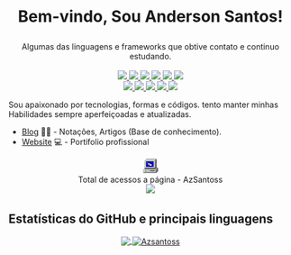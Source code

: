 # <p align="center"><!--<img src = "https://github.com/TheDudeThatCode/TheDudeThatCode/blob/master/Assets/Hi.gif" width = "29px">-->Bem-vindo, Sou Anderson Santos!</p>

<p align="center">
  Algumas das linguagens e frameworks que obtive contato e continuo estudando. <br><br>
<a href="https://github.com/azsantoss">
<img src="https://img.shields.io/badge/JavaScript-F7DF1E?style=for-the-badge&logo=javascript&logoColor=black" />
<img src="https://img.shields.io/badge/HTML-239120?style=for-the-badge&logo=html5&logoColor=white" /> 
<img src="https://img.shields.io/badge/CSS-239120?style=for-the-badge&logo=css3&logoColor=white" />
<img src="https://img.shields.io/badge/PHP-777BB4?style=for-the-badge&logo=php&logoColor=white" />
<img src="https://img.shields.io/badge/Java-ED8B00?style=for-the-badge&logo=java&logoColor=white" />
<img src="https://img.shields.io/badge/C%23-0769AD?style=for-the-badge&logo=c-sharp&logoColor=white" />
<br>
<img src="https://img.shields.io/badge/Node.js-43853D?style=for-the-badge&logo=node.js&logoColor=white" />  
<img src="https://img.shields.io/badge/Angular-DD0031?style=for-the-badge&logo=angular&logoColor=white" /> 
<img src="https://img.shields.io/badge/jQuery-0769AD?style=for-the-badge&logo=jquery&logoColor=white" />  
<img src="https://img.shields.io/badge/Laravel-FF2D20?style=for-the-badge&logo=laravel&logoColor=white" /> 
<img src="https://img.shields.io/badge/MySQL-706b6b?style=for-the-badge&logo=mysql&logoColor=white" />
</a>

Sou apaixonado por tecnologias, formas e códigos. tento manter minhas Habilidades sempre aperfeiçoadas e atualizadas.
- [Blog](https://github.com/azsantoss) ✍🏼 - Notações, Artigos (Base de conhecimento).
- [Website](https://azsantoss.github.io/portfolio/) 💻 - Portifolio profissional

<p align="center">
  <a href="https://github.com/azsantoss">
  <img src="https://github.com/TheDudeThatCode/TheDudeThatCode/blob/master/Assets/PC.gif?raw=true" width="30px"> 
  </a>
  <br>
  Total de acessos a página - AzSantoss
  <br>
  <a href="https://github.com/azsantoss">
  <img src="https://profile-counter.glitch.me/azsantoss/count.svg" />
  </a>
</p>
</p>

## Estatísticas do GitHub e principais linguagens
<p align="center">
  <a href="https://github.com/azsantoss">
    <img align="center" src="https://github-readme-stats.vercel.app/api/top-langs/?username=azsantoss&theme=react&hide_langs_below=1" />
  </a>
  <a href="https://github.com/azsantoss">
  <img align="center" src="https://github-readme-stats.vercel.app/api?username=azsantoss&show_icons=true&theme=react&count_private=true" alt="Azsantoss" />
  </a>
</p>

